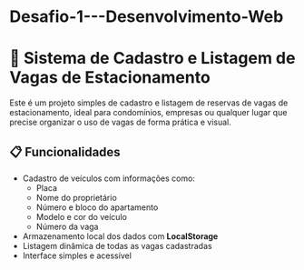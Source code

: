 # Desafio-1---Desenvolvimento-Web

# 🚗 Sistema de Cadastro e Listagem de Vagas de Estacionamento

Este é um projeto simples de cadastro e listagem de reservas de vagas de estacionamento, ideal para condomínios, empresas ou qualquer lugar que precise organizar o uso de vagas de forma prática e visual.

## 📋 Funcionalidades

- Cadastro de veículos com informações como:
  - Placa
  - Nome do proprietário
  - Número e bloco do apartamento
  - Modelo e cor do veículo
  - Número da vaga
- Armazenamento local dos dados com **LocalStorage**
- Listagem dinâmica de todas as vagas cadastradas
- Interface simples e acessível
